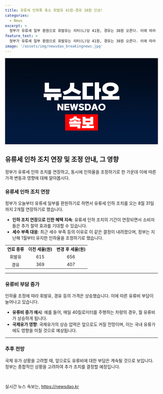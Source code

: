 ```yaml
---
title: 유류세 인하폭 축소 휘발유 41원·경유 38원 인상!
categories:
  - News
excerpt: >
  정부가 유류세 일부 환원으로 휘발유는 리터(L)당 41원, 경유는 38원 오른다. 이에 따라 서민들의 기름값 부담이 늘어날 전망이다. 기획재정부는 유류세 인하 조치를 8월31일까지 2개월 연장하되, 인하율을 7월1일부터 조정할 예정이다. 이는 세수 부족 등의 이유로 판단된 것으로, 국제 유가 하락과 물가 안정화를 고려한 것이라고 밝혔다. 이에 따라 휘발유 리터당 656원, 경유는 407원으로 가격이 오를 전망이며, 국제 유가 상승 압력이 계속될 것으로 전망된다.
feature_text: >
  정부가 유류세 일부 환원으로 휘발유는 리터(L)당 41원, 경유는 38원 오른다. 이에 따라 서민들의 기름값 부담이 늘어날 전망이다. 기획재정부는 유류세 인하 조치를 8월31일까지 2개월 연장하되, 인하율을 7월1일부터 조정할 예정이다. 이는 세수 부족 등의 이유로 판단된 것으로, 국제 유가 하락과 물가 안정화를 고려한 것이라고 밝혔다. 이에 따라 휘발유 리터당 656원, 경유는 407원으로 가격이 오를 전망이며, 국제 유가 상승 압력이 계속될 것으로 전망된다.
image: '/assets/img/newsdao_breakingnews.jpg'
---
```


<p><img src="/assets/img/newsdao_breakingnews.jpg" alt="implanttips 속보" /></p>

<h2 data-ke-size="size26">유류세 인하 조치 연장 및 조정 안내, 그 영향</h2>

<p data-ke-size="size16">정부가 유류세 인하 조치를 연장하고, 동시에 인하율을 조정하기로 한 가운데 이에 따른 가격 변동과 영향에 대해 알아봅시다.</p>

<h3>유류세 인하 조치 연장</h3>

<p data-ke-size="size16">정부가 오늘부터 유류세 일부를 환원하기로 하면서 유류세 인하 조치를 오는 8월 31일까지 2개월 연장하기로 했습니다.</p>

<ul>
  <li><b>인하 조치 연장으로 인한 혜택 지속</b>: 유류세 인하 조치의 기간이 연장되면서 소비자들은 추가 절약 효과를 기대할 수 있습니다.</li>
  <li><b>세수 부족 대응</b>: 최근 세수 부족 등의 이유로 이 같은 결정이 내려졌으며, 정부는 지난해 1월부터 유지한 인하율을 조정하기로 했습니다.</li>
</ul>

<table>
  <tr>
    <td style="text-align: center; height: 17px;"><b>연료 종류</b></td>
    <td style="text-align: center; height: 17px;"><b>이전 세율(원)</b></td>
    <td style="text-align: center; height: 17px;"><b>변경 후 세율(원)</b></td>
  </tr>
  <tr>
    <td style="text-align: center; height: 17px;">휘발유</td>
    <td style="text-align: center; height: 17px;">615</td>
    <td style="text-align: center; height: 17px;">656</td>
  </tr>
  <tr>
    <td style="text-align: center; height: 17px;">경유</td>
    <td style="text-align: center; height: 17px;">369</td>
    <td style="text-align: center; height: 17px;">407</td>
  </tr>
</table>

<hr>

<h3>유류비 부담 증가</h3>

<p data-ke-size="size16">인하율 조정에 따라 휘발유, 경유 등의 가격은 상승했습니다. 이에 따른 유류비 부담이 늘어나고 있습니다.</p>

<ul>
  <li><b>유류비 증가 예시</b>: 예를 들어, 매일 40킬로미터를 주행하는 차량의 경우, 월 유류비가 상승하게 됩니다.</li>
  <li><b>국제유가 영향</b>: 국제유가의 상승 압력은 앞으로도 커질 전망이며, 이는 국내 유류가에도 영향을 미칠 것으로 예상됩니다.</li>
</ul>

<hr>

<h3>추후 전망</h3>

<p data-ke-size="size16">국제 유가 상황을 고려할 때, 앞으로도 유류비에 대한 부담은 계속될 것으로 보입니다. 정부는 종합적인 상황을 고려하여 추가 조치를 결정할 예정입니다.</p>

<p data-ke-size="size16">&nbsp;</p>
실시간 뉴스 속보는, <a href="https://newsdao.kr" rel="dofollow">https://newsdao.kr</a>


